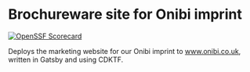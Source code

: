 # Brochureware site for Onibi imprint
[![OpenSSF Scorecard](https://api.scorecard.dev/projects/github.com/grendel-consulting/www.onibi.co.uk/badge)](https://scorecard.dev/viewer/?uri=github.com/grendel-consulting/www.onibi.co.uk)


Deploys the marketing website for our Onibi imprint to www.onibi.co.uk, written in Gatsby and using CDKTF.
